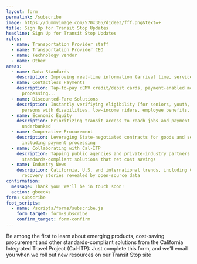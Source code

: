 ```yaml
---
layout: form
permalink: /subscribe
image: https://dummyimage.com/570x305/d1dee3/fff.png&text=+
title: Sign Up for Transit Stop Updates
headline: Sign Up for Transit Stop Updates
roles:
  - name: Transportation Provider staff
  - name: Transportation Provider CEO
  - name: Technology Vendor
  - name: Other
areas:
  - name: Data Standards
    description: Improving real-time information (arrival time, service changes...)
  - name: Contactless Payments
    description: Tap-to-pay cEMV credit/debit cards, payment-enabled mobile wallets,
      processing...
  - name: Discounted-Fare Solutions
    description: Instantly verifiying eligibility (for seniors, youth, veterans,
      persons with disabilities, low-income riders, employee benefits...)
  - name: Economic Equity
    description: Prioritizing transit access to reach jobs and payment methods if
      underbanked
  - name: Cooperative Procurement
    description: Leveraging State-negotiated contracts for goods and services,
      including payment processing
  - name: Collaborating with Cal-ITP
    description: Tapping public agencies and private-industry partners on innovative
      standards-compliant solutions that net cost savings
  - name: Industry News
    description: California, U.S. and international trends, including COVID-19
      recovery stories revealed by open-source data
confirmation:
  message: Thank you! We'll be in touch soon!
  action: gbeec4s
form: subscribe
foot_scripts:
  - name: /scripts/forms/subscribe.js
    form_target: form-subscribe
    confirm_target: form-confirm
---
```

Be among the first to learn about emerging products, cost-saving procurement and other standards-compliant solutions from the California Integrated Travel Project (Cal-ITP): Just complete this form, and we’ll email you when we roll out new resources on our Transit Stop site